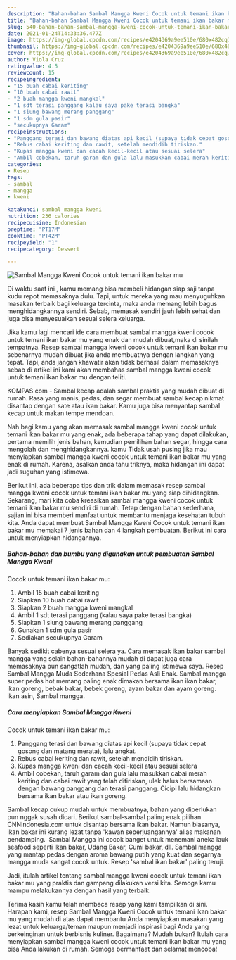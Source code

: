 ```yaml
---
description: "Bahan-bahan Sambal Mangga Kweni Cocok untuk temani ikan bakar mu yang enak Untuk Jualan"
title: "Bahan-bahan Sambal Mangga Kweni Cocok untuk temani ikan bakar mu yang enak Untuk Jualan"
slug: 540-bahan-bahan-sambal-mangga-kweni-cocok-untuk-temani-ikan-bakar-mu-yang-enak-untuk-jualan
date: 2021-01-24T14:33:36.477Z
image: https://img-global.cpcdn.com/recipes/e4204369a9ee510e/680x482cq70/sambal-mangga-kweni-cocok-untuk-temani-ikan-bakar-mu-foto-resep-utama.jpg
thumbnail: https://img-global.cpcdn.com/recipes/e4204369a9ee510e/680x482cq70/sambal-mangga-kweni-cocok-untuk-temani-ikan-bakar-mu-foto-resep-utama.jpg
cover: https://img-global.cpcdn.com/recipes/e4204369a9ee510e/680x482cq70/sambal-mangga-kweni-cocok-untuk-temani-ikan-bakar-mu-foto-resep-utama.jpg
author: Viola Cruz
ratingvalue: 4.5
reviewcount: 15
recipeingredient:
- "15 buah cabai keriting"
- "10 buah cabai rawit"
- "2 buah mangga kweni mangkal"
- "1 sdt terasi panggang kalau saya pake terasi bangka"
- "1 siung bawang merang panggang"
- "1 sdm gula pasir"
- "secukupnya Garam"
recipeinstructions:
- "Panggang terasi dan bawang diatas api kecil (supaya tidak cepat gosong dan matang merata), lalu angkat."
- "Rebus cabai keriting dan rawit, setelah mendidih tiriskan."
- "Kupas mangga kweni dan cacah kecil-kecil atau sesuai selera"
- "Ambil cobekan, taruh garam dan gula lalu masukkan cabai merah keriting dan cabai rawit yang telah ditiriskan, ulek halus bersamaan dengan bawang panggang dan terasi panggang. Cicipi lalu hidangkan bersama ikan bakar atau ikan goreng."
categories:
- Resep
tags:
- sambal
- mangga
- kweni

katakunci: sambal mangga kweni 
nutrition: 236 calories
recipecuisine: Indonesian
preptime: "PT17M"
cooktime: "PT42M"
recipeyield: "1"
recipecategory: Dessert

---
```



![Sambal Mangga Kweni
Cocok untuk temani ikan bakar mu](https://img-global.cpcdn.com/recipes/e4204369a9ee510e/680x482cq70/sambal-mangga-kweni-cocok-untuk-temani-ikan-bakar-mu-foto-resep-utama.jpg)

Di waktu  saat ini , kamu memang bisa membeli hidangan siap saji tanpa kudu repot memasaknya dulu. Tapi, untuk mereka yang mau menyuguhkan masakan terbaik bagi keluarga tercinta, maka anda memang lebih bagus menghidangkannya sendiri. Sebab, memasak sendiri jauh lebih sehat dan juga bisa menyesuaikan sesuai selera keluarga.

Jika kamu lagi mencari ide cara membuat sambal mangga kweni
cocok untuk temani ikan bakar mu yang enak dan mudah dibuat,maka di sinilah tempatnya. Resep sambal mangga kweni
cocok untuk temani ikan bakar mu  sebenarnya mudah dibuat jika anda membuatnya dengan langkah yang tepat. Tapi, anda jangan khawatir akan tidak berhasil dalam memasaknya 
sebab di artikel ini kami akan membahas sambal mangga kweni
cocok untuk temani ikan bakar mu dengan teliti.  

KOMPAS.com - Sambal kecap adalah sambal praktis yang mudah dibuat di rumah. Rasa yang manis, pedas, dan segar membuat sambal kecap nikmat disantap dengan sate atau ikan bakar. Kamu juga bisa menyantap sambal kecap untuk makan tempe mendoan.

Nah bagi kamu yang akan memasak sambal mangga kweni
cocok untuk temani ikan bakar mu yang enak, ada beberapa tahap yang dapat dilakukan, pertama memilih jenis bahan, kemudian pemilihan bahan segar, hingga cara mengolah dan menghidangkannya. kamu Tidak usah pusing jika mau menyiapkan sambal mangga kweni
cocok untuk temani ikan bakar mu yang enak di rumah. Karena, asalkan anda  tahu triknya, maka hidangan ini dapat jadi suguhan yang istimewa.

Berikut ini, ada beberapa tips dan trik dalam memasak resep sambal mangga kweni
cocok untuk temani ikan bakar mu yang siap dihidangkan. Sekarang, mari kita coba kreasikan sambal mangga kweni
cocok untuk temani ikan bakar mu sendiri di rumah. Tetap dengan bahan sederhana, sajian ini bisa memberi manfaat untuk membantu menjaga kesehatan tubuh kita. Anda dapat membuat Sambal Mangga Kweni
Cocok untuk temani ikan bakar mu memakai 7 jenis bahan dan 4 langkah pembuatan. Berikut ini cara untuk menyiapkan hidangannya.

<!--inarticleads1-->

##### Bahan-bahan dan bumbu yang digunakan untuk pembuatan Sambal Mangga Kweni
Cocok untuk temani ikan bakar mu:

1. Ambil 15 buah cabai keriting
1. Siapkan 10 buah cabai rawit
1. Siapkan 2 buah mangga kweni mangkal
1. Ambil 1 sdt terasi panggang (kalau saya pake terasi bangka)
1. Siapkan 1 siung bawang merang panggang
1. Gunakan 1 sdm gula pasir
1. Sediakan secukupnya Garam


Banyak sedikit cabenya sesuai selera ya. Cara memasak ikan bakar sambal mangga yang selain bahan-bahannya mudah di dapat juga cara memasaknya pun sangatlah mudah, dan yang paling istimewa saya. Resep Sambal Mangga Muda Sederhana Spesial Pedas Asli Enak. Sambal mangga super pedas hot memang paling enak dimakan bersama ikan ikan bakar, ikan goreng, bebak bakar, bebek goreng, ayam bakar dan ayam goreng. ikan asin, Sambal mangga. 

<!--inarticleads2-->

##### Cara menyiapkan Sambal Mangga Kweni
Cocok untuk temani ikan bakar mu:

1. Panggang terasi dan bawang diatas api kecil (supaya tidak cepat gosong dan matang merata), lalu angkat.
1. Rebus cabai keriting dan rawit, setelah mendidih tiriskan.
1. Kupas mangga kweni dan cacah kecil-kecil atau sesuai selera
1. Ambil cobekan, taruh garam dan gula lalu masukkan cabai merah keriting dan cabai rawit yang telah ditiriskan, ulek halus bersamaan dengan bawang panggang dan terasi panggang. Cicipi lalu hidangkan bersama ikan bakar atau ikan goreng.


Sambal kecap cukup mudah untuk membuatnya, bahan yang diperlukan pun nggak susah dicari. Berikut sambal-sambal paling enak pilihan CNNIndonesia.com untuk disantap bersama ikan bakar. Namun biasanya, ikan bakar ini kurang lezat tanpa &#39;kawan seperjuangannya&#39; alias makanan pendamping. ️ Sambal Mangga ini cocok banget untuk menemani aneka lauk seafood seperti Ikan bakar, Udang Bakar, Cumi bakar, dll. Sambal mangga yang mantap pedas dengan aroma bawang putih yang kuat dan segarnya mangga muda sangat cocok untuk. Resep &#39;sambal ikan bakar&#39; paling teruji. 

Jadi, itulah artikel tentang  sambal mangga kweni
cocok untuk temani ikan bakar mu  yang praktis dan gampang dilakukan versi kita. Semoga kamu mampu melakukannya dengan hasil yang terbaik. 

Terima kasih kamu telah membaca resep yang kami tampilkan di sini. Harapan kami, resep  Sambal Mangga Kweni
Cocok untuk temani ikan bakar mu yang mudah di atas dapat membantu Anda menyiapkan masakan yang lezat untuk keluarga/teman maupun menjadi inspirasi bagi Anda yang berkeinginan untuk berbisnis kuliner. Bagaimana? Mudah bukan? Itulah cara menyiapkan sambal mangga kweni
cocok untuk temani ikan bakar mu yang bisa Anda lakukan di rumah. Semoga bermanfaat dan selamat mencoba!


